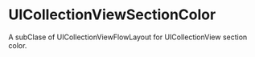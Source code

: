 # UICollectionViewSectionColor
A subClase of UICollectionViewFlowLayout for UICollectionView section color.
